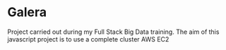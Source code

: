 # Galera
Project carried out during my Full Stack Big Data training.
The aim of this javascript project is to use a complete cluster AWS EC2 
